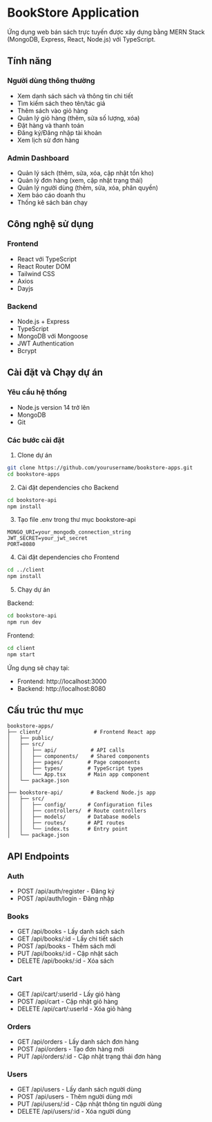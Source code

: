 # BookStore Application

Ứng dụng web bán sách trực tuyến được xây dựng bằng MERN Stack (MongoDB, Express, React, Node.js) với TypeScript.

## Tính năng

### Người dùng thông thường

- Xem danh sách sách và thông tin chi tiết
- Tìm kiếm sách theo tên/tác giả
- Thêm sách vào giỏ hàng
- Quản lý giỏ hàng (thêm, sửa số lượng, xóa)
- Đặt hàng và thanh toán
- Đăng ký/Đăng nhập tài khoản
- Xem lịch sử đơn hàng

### Admin Dashboard

- Quản lý sách (thêm, sửa, xóa, cập nhật tồn kho)
- Quản lý đơn hàng (xem, cập nhật trạng thái)
- Quản lý người dùng (thêm, sửa, xóa, phân quyền)
- Xem báo cáo doanh thu
- Thống kê sách bán chạy

## Công nghệ sử dụng

### Frontend

- React với TypeScript
- React Router DOM
- Tailwind CSS
- Axios
- Dayjs

### Backend

- Node.js + Express
- TypeScript
- MongoDB với Mongoose
- JWT Authentication
- Bcrypt

## Cài đặt và Chạy dự án

### Yêu cầu hệ thống

- Node.js version 14 trở lên
- MongoDB
- Git

### Các bước cài đặt

1. Clone dự án

```bash
git clone https://github.com/yourusername/bookstore-apps.git
cd bookstore-apps
```

2. Cài đặt dependencies cho Backend

```bash
cd bookstore-api
npm install
```

3. Tạo file .env trong thư mục bookstore-api

```env
MONGO_URI=your_mongodb_connection_string
JWT_SECRET=your_jwt_secret
PORT=8080
```

4. Cài đặt dependencies cho Frontend

```bash
cd ../client
npm install
```

5. Chạy dự án

Backend:

```bash
cd bookstore-api
npm run dev
```

Frontend:

```bash
cd client
npm start
```

Ứng dụng sẽ chạy tại:

- Frontend: http://localhost:3000
- Backend: http://localhost:8080

## Cấu trúc thư mục

```
bookstore-apps/
├── client/                 # Frontend React app
│   ├── public/
│   ├── src/
│   │   ├── api/           # API calls
│   │   ├── components/    # Shared components
│   │   ├── pages/        # Page components
│   │   ├── types/        # TypeScript types
│   │   └── App.tsx       # Main app component
│   └── package.json
│
├── bookstore-api/         # Backend Node.js app
│   ├── src/
│   │   ├── config/       # Configuration files
│   │   ├── controllers/  # Route controllers
│   │   ├── models/       # Database models
│   │   ├── routes/       # API routes
│   │   └── index.ts      # Entry point
│   └── package.json
```

## API Endpoints

### Auth

- POST /api/auth/register - Đăng ký
- POST /api/auth/login - Đăng nhập

### Books

- GET /api/books - Lấy danh sách sách
- GET /api/books/:id - Lấy chi tiết sách
- POST /api/books - Thêm sách mới
- PUT /api/books/:id - Cập nhật sách
- DELETE /api/books/:id - Xóa sách

### Cart

- GET /api/cart/:userId - Lấy giỏ hàng
- POST /api/cart - Cập nhật giỏ hàng
- DELETE /api/cart/:userId - Xóa giỏ hàng

### Orders

- GET /api/orders - Lấy danh sách đơn hàng
- POST /api/orders - Tạo đơn hàng mới
- PUT /api/orders/:id - Cập nhật trạng thái đơn hàng

### Users

- GET /api/users - Lấy danh sách người dùng
- POST /api/users - Thêm người dùng mới
- PUT /api/users/:id - Cập nhật thông tin người dùng
- DELETE /api/users/:id - Xóa người dùng


